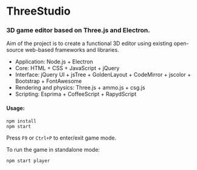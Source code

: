 ThreeStudio
===========

### 3D game editor based on Three.js and Electron.

Aim of the project is to create a functional 3D editor using existing open-source web-based frameworks and libraries.
- Application: Node.js + Electron
- Core: HTML + CSS + JavaScript + jQuery
- Interface: jQuery UI + jsTree + GoldenLayout + CodeMirror + jscolor + Bootstrap + FontAwesome
- Rendering and physics: Three.js + ammo.js + csg.js
- Scripting: Esprima + CoffeeScript + RapydScript

#### Usage:

```
npm install
npm start
```

Press `F9` or `Ctrl+P` to enter/exit game mode.

To run the game in standalone mode:

```
npm start player
```
